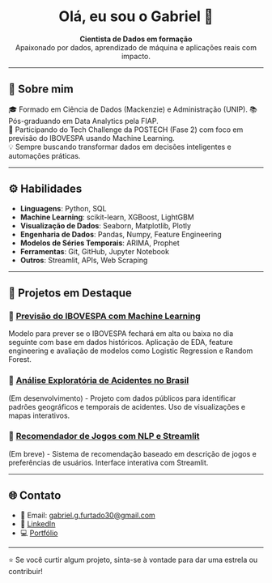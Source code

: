 <h1 align="center">Olá, eu sou o Gabriel 👋</h1>

<p align="center">
  <strong>Cientista de Dados em formação</strong><br/>
  Apaixonado por dados, aprendizado de máquina e aplicações reais com impacto.
</p>

---

## 🧠 Sobre mim

🎓 Formado em Ciência de Dados (Mackenzie) e Administração (UNIP).
📚  Pós-graduando em Data Analytics pela FIAP.  
🚀 Participando do Tech Challenge da POSTECH (Fase 2) com foco em previsão do IBOVESPA usando Machine Learning.  
💡 Sempre buscando transformar dados em decisões inteligentes e automações práticas.

---

## ⚙️ Habilidades

- **Linguagens**: Python, SQL
- **Machine Learning**: scikit-learn, XGBoost, LightGBM
- **Visualização de Dados**: Seaborn, Matplotlib, Plotly
- **Engenharia de Dados**: Pandas, Numpy, Feature Engineering
- **Modelos de Séries Temporais**: ARIMA, Prophet
- **Ferramentas**: Git, GitHub, Jupyter Notebook
- **Outros**: Streamlit, APIs, Web Scraping

---

## 📌 Projetos em Destaque

### 🔹 [Previsão do IBOVESPA com Machine Learning](https://github.com/GFurts/postech-ibovespa-ml)
Modelo para prever se o IBOVESPA fechará em alta ou baixa no dia seguinte com base em dados históricos. Aplicação de EDA, feature engineering e avaliação de modelos como Logistic Regression e Random Forest.

### 🔹 [Análise Exploratória de Acidentes no Brasil](#)
(Em desenvolvimento) - Projeto com dados públicos para identificar padrões geográficos e temporais de acidentes. Uso de visualizações e mapas interativos.

### 🔹 [Recomendador de Jogos com NLP e Streamlit](#)
(Em breve) - Sistema de recomendação baseado em descrição de jogos e preferências de usuários. Interface interativa com Streamlit.

---

## 🌐 Contato

- 📧 Email: gabriel.g.furtado30@gmail.com
- 💼 [LinkedIn](www.linkedin.com/in/gabriel-furtado30)
- 💻 [Portfólio](https://github.com/GFurts) 

---

⭐ Se você curtir algum projeto, sinta-se à vontade para dar uma estrela ou contribuir!

